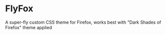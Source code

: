 # FlyFox
A super-fly custom CSS theme for Firefox, works best with "Dark Shades of Firefox" theme applied
